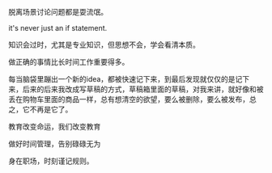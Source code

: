 脱离场景讨论问题都是耍流氓。

it's never just an if statement.

知识会过时，尤其是专业知识，但思想不会，学会看清本质。

做正确的事情比长时间工作重要得多。

每当脑袋里蹦出一个新的idea，都被快速记下来，到最后发现就仅仅的是记下来，后来的后来我改成写草稿的方式，草稿箱里面的草稿，对我来讲，就好像和被丢在购物车里面的商品一样，总有想清空的欲望，要么被删除，要么被发布，总之，它不再是它了。

教育改变命运，我们改变教育

做好时间管理，告别碌碌无为

身在职场，时刻谨记规则。

